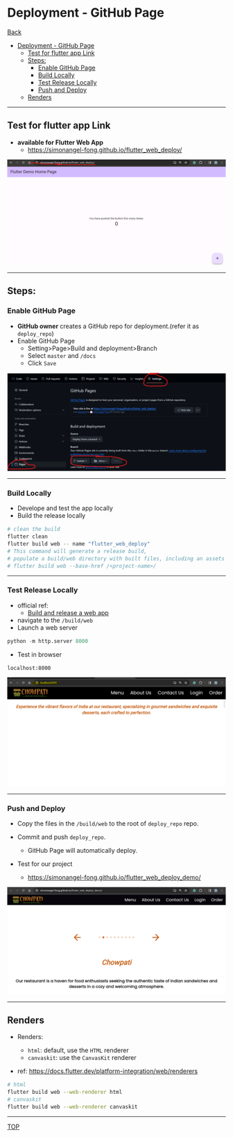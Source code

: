 # Deployment - GitHub Page

[Back](../../README.md)

- [Deployment - GitHub Page](#deployment---github-page)
  - [Test for flutter app Link](#test-for-flutter-app-link)
  - [Steps:](#steps)
    - [Enable GitHub Page](#enable-github-page)
    - [Build Locally](#build-locally)
    - [Test Release Locally](#test-release-locally)
    - [Push and Deploy](#push-and-deploy)
  - [Renders](#renders)

---

## Test for flutter app Link

- **available for Flutter Web App**
  - https://simonangel-fong.github.io/flutter_web_deploy/

![GitHub Page](./pic/github_page02.png)

---

## Steps:

### Enable GitHub Page

- **GitHub owner** creates a GitHub repo for deployment.(refer it as `deploy_repo`)
- Enable GitHub Page
  - Setting>Page>Build and deployment>Branch
  - Select `master` and `/docs`
  - Click `Save`

![GitHub Page](./pic/github_page01.png)

---

### Build Locally

- Develope and test the app locally
- Build the release locally

```sh
# clean the build
flutter clean
flutter build web -- name "flutter_web_deploy"
# This command will generate a release build,
# populate a build/web directory with built files, including an assets directory, which need to be served together.
# flutter build web --base-href /<project-name>/
```

---

### Test Release Locally

- official ref:
  - [Build and release a web app](https://docs.flutter.dev/deployment/web#deploying-to-the-web)
- navigate to the `/build/web`
- Launch a web server

```py
python -m http.server 8000
```

- Test in browser

```text
localhost:8000
```

![local_server01](./pic/local_server01.png)

---

### Push and Deploy

- Copy the files in the `/build/web` to the root of `deploy_repo` repo.
- Commit and push `deploy_repo`.

  - GitHub Page will automatically deploy.

- Test for our project
  - https://simonangel-fong.github.io/flutter_web_deploy_demo/

![GitHub Page](./pic/github_page03.png)

---

## Renders

- Renders:

  - `html`: default, use the `HTML` renderer
  - `canvaskit`: use the `CanvasKit` renderer

- ref: https://docs.flutter.dev/platform-integration/web/renderers

```sh
# html
flutter build web --web-renderer html
# canvaskit
flutter build web --web-renderer canvaskit
```

---

[TOP](#deployment---github-page)
